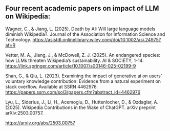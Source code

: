 ## Four recent academic papers on impact of LLM on Wikipedia:

Wagner, C., & Jiang, L. (2025). Death by AI: Will large language models diminish Wikipedia?. Journal of the Association for Information Science and Technology.
https://asistdl.onlinelibrary.wiley.com/doi/10.1002/asi.24975?af=R


Vetter, M. A., Jiang, J., & McDowell, Z. J. (2025). An endangered species: how LLMs threaten Wikipedia’s sustainability. AI & SOCIETY, 1-14.
https://link.springer.com/article/10.1007/s00146-025-02199-9


Shan, G., & Qiu, L. (2023). Examining the impact of generative ai on users’ voluntary knowledge contribution: Evidence from a natural experiment on stack overflow. Available at SSRN 4462976.
https://papers.ssrn.com/sol3/papers.cfm?abstract_id=4462976


Lyu, L., Siderius, J., Li, H., Acemoglu, D., Huttenlocher, D., & Ozdaglar, A. (2025). Wikipedia Contributions in the Wake of ChatGPT. arXiv preprint arXiv:2503.00757.

https://arxiv.org/abs/2503.00757